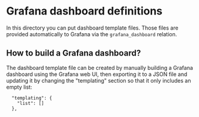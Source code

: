 # Grafana dashboard definitions

In this directory you can put dashboard template files. Those files are provided
automatically to Grafana via the `grafana_dashboard` relation.

## How to build a Grafana dashboard?

The dashboard template file can be created by manually building a Grafana
dashboard using the Grafana web UI, then exporting it to a JSON file and
updating it by changing the "templating" section so that it only includes an
empty list:
```
  "templating": {
    "list": []
  },
```
